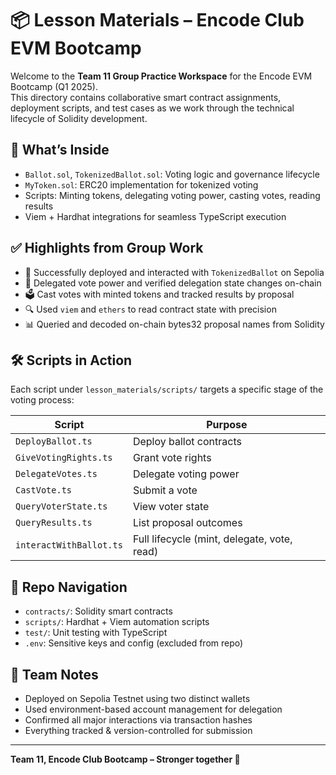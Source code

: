 # 📦 Lesson Materials – Encode Club EVM Bootcamp

Welcome to the **Team 11 Group Practice Workspace** for the Encode EVM Bootcamp (Q1 2025).  
This directory contains collaborative smart contract assignments, deployment scripts, and test cases as we work through the technical lifecycle of Solidity development.

## 🧠 What’s Inside
- `Ballot.sol`, `TokenizedBallot.sol`: Voting logic and governance lifecycle
- `MyToken.sol`: ERC20 implementation for tokenized voting
- Scripts: Minting tokens, delegating voting power, casting votes, reading results
- Viem + Hardhat integrations for seamless TypeScript execution

## ✅ Highlights from Group Work
- 🧪 Successfully deployed and interacted with `TokenizedBallot` on Sepolia
- 👥 Delegated vote power and verified delegation state changes on-chain
- 🗳️ Cast votes with minted tokens and tracked results by proposal
- 🔍 Used `viem` and `ethers` to read contract state with precision
- 📊 Queried and decoded on-chain bytes32 proposal names from Solidity

## 🛠 Scripts in Action
Each script under `lesson_materials/scripts/` targets a specific stage of the voting process:

| Script | Purpose |
|--------|---------|
| `DeployBallot.ts` | Deploy ballot contracts |
| `GiveVotingRights.ts` | Grant vote rights |
| `DelegateVotes.ts` | Delegate voting power |
| `CastVote.ts` | Submit a vote |
| `QueryVoterState.ts` | View voter state |
| `QueryResults.ts` | List proposal outcomes |
| `interactWithBallot.ts` | Full lifecycle (mint, delegate, vote, read) |

## 📁 Repo Navigation

- `contracts/`: Solidity smart contracts  
- `scripts/`: Hardhat + Viem automation scripts  
- `test/`: Unit testing with TypeScript  
- `.env`: Sensitive keys and config (excluded from repo)

## 🚀 Team Notes

- Deployed on Sepolia Testnet using two distinct wallets
- Used environment-based account management for delegation
- Confirmed all major interactions via transaction hashes
- Everything tracked & version-controlled for submission

---

**Team 11, Encode Club Bootcamp – Stronger together 💪**
